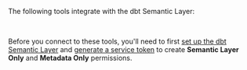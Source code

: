 The following tools integrate with the dbt Semantic Layer:

<!-- do not change card order unless specified by both SL PM and Partnerships team-->

<div className="grid--3-col">

 <Card
    title="Tableau"
    link="/docs/cloud-integrations/semantic-layer/tableau"
    body="Learn how to connect to Tableau for querying metrics and collaborating with your team."
    icon="tableau-software"/>
  
  <Card
    title="Google Sheets"
    link="/docs/cloud-integrations/semantic-layer/gsheets"
    body="Discover how to connect to Google Sheets for querying metrics and collaborating with your team."
    icon="google-sheets-logo-icon"/>

  <Card
    title="Microsoft Excel"
    link="/docs/cloud-integrations/semantic-layer/excel"
    body="Connect to Microsoft Excel to query metrics and collaborate with your team. Available for Excel Desktop or Excel Online."
    icon="excel"/>

  <div className="card-container">
    <Card
      title="Hex"
      link="https://learn.hex.tech/docs/connect-to-data/data-connections/dbt-integration#dbt-semantic-layer-integration"
      body="Check out how to connect, analyze metrics, collaborate, and discover more data possibilities."
      icon="hex"/>
      <a href="https://learn.hex.tech/docs/connect-to-data/data-connections/dbt-integration#dbt-semantic-layer-integration"
      className="external-link"
      target="_blank"
      rel="noopener noreferrer">
      <Icon name='fa-external-link' />
    </a>
  </div>

<div className="card-container">
  <Card
    title="Klipfolio PowerMetrics"
    body="Learn how to connect to a streamlined metrics catalog and deliver metric-centric analytics to business users."
    icon="klipfolio"
    link="https://support.klipfolio.com/hc/en-us/articles/18164546900759-PowerMetrics-Adding-dbt-Semantic-Layer-metrics"/>
    <a href="https://support.klipfolio.com/hc/en-us/articles/18164546900759-PowerMetrics-Adding-dbt-Semantic-Layer-metrics"
    className="external-link"
      target="_blank"
      rel="noopener noreferrer">
      <Icon name='fa-external-link' />
    </a>
</div>

<div className="card-container">
  <Card
    title="Lightdash"
    body="Check out how to connect, query, and consume reliable dbt metrics in real time "
    link="https://docs.lightdash.com/guides/dbt-semantic-layer/"
    icon="lightdash"/>
    <a href="https://docs.lightdash.com/references/dbt-semantic-layer"
    className="external-link"
      target="_blank"
      rel="noopener noreferrer">
      <Icon name='fa-external-link' />
    </a>
</div>

<div className="card-container">
  <Card
    title="Mode"
    body="Discover how to connect, access, and get trustworthy metrics and insights."
    link="https://mode.com/help/articles/supported-databases/#dbt-semantic-layer"
    icon="mode"/>
    <a href="https://mode.com/help/articles/supported-databases/#dbt-semantic-layer"
    className="external-link"
      target="_blank"
      rel="noopener noreferrer">
      <Icon name='fa-external-link' />
    </a>
</div>

<div className="card-container">
  <Card
    title="Push.ai"
    body="Explore how to connect and use metrics to power reports and insights that drive change."
    link="https://docs.push.ai/semantic-layer-integrations/dbt-semantic-layer"
    icon="push"/>
    <a href="https://docs.push.ai/semantic-layer-integrations/dbt-semantic-layer?utm_source=dbt&utm_medium=referral&utm_campaign=available-sl-integrations"
    className="external-link"
      target="_blank"
      rel="noopener noreferrer">
      <Icon name='fa-external-link' />
    </a>
</div>

<div className="card-container">
  <Card
    title="Steep"
    body="Connect Steep to the dbt Semantic Layer for centralized, scalable analytics."
    link="https://help.steep.app/integrations/dbt-cloud"
    icon="steep"/>
    <a href="https://help.steep.app/integrations/dbt-cloud"
    className="external-link"
      target="_blank"
      rel="noopener noreferrer">
      <Icon name='fa-external-link' />
    </a>
</div>

</div><br />

Before you connect to these tools, you'll need to first [set up the dbt Semantic Layer](/docs/use-dbt-semantic-layer/setup-sl) and [generate a service token](/docs/dbt-cloud-apis/service-tokens) to create **Semantic Layer Only** and **Metadata Only** permissions.
